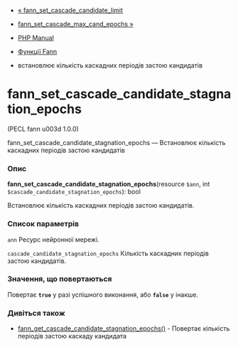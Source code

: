 - [«
fann_set_cascade_candidate_limit](function.fann-set-cascade-candidate-limit.md)
- [fann_set_cascade_max_cand_epochs
»](function.fann-set-cascade-max-cand-epochs.md)

- [PHP Manual](index.md)
- [Функції Fann](ref.fann.md)
- встановлює кількість каскадних періодів застою кандидатів

# fann_set_cascade_candidate_stagnation_epochs

(PECL fann u003d 1.0.0)

fann_set_cascade_candidate_stagnation_epochs — Встановлює кількість
каскадних періодів застою кандидатів

### Опис

**fann_set_cascade_candidate_stagnation_epochs**(resource `$ann`, int
`$cascade_candidate_stagnation_epochs`): bool

Встановлює кількість каскадних періодів застою кандидатів.

### Список параметрів

`ann`
Ресурс нейронної мережі.

`cascade_candidate_stagnation_epochs`
Кількість каскадних періодів застою кандидатів.

### Значення, що повертаються

Повертає **`true`** у разі успішного виконання, або **`false`** у
інакше.

### Дивіться також

- [fann_get_cascade_candidate_stagnation_epochs()](function.fann-get-cascade-candidate-stagnation-epochs.md) -
Повертає кількість періодів застою каскаду кандидата
